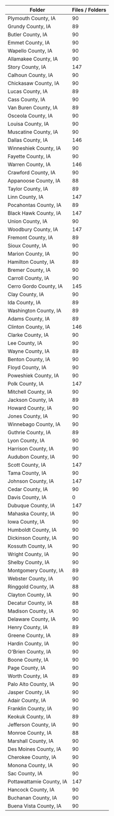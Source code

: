 | Folder                   |   Files / Folders |
|--------------------------|-------------------|
| Plymouth County, IA      |                90 |
| Grundy County, IA        |                89 |
| Butler County, IA        |                90 |
| Emmet County, IA         |                90 |
| Wapello County, IA       |                90 |
| Allamakee County, IA     |                90 |
| Story County, IA         |               147 |
| Calhoun County, IA       |                90 |
| Chickasaw County, IA     |                90 |
| Lucas County, IA         |                89 |
| Cass County, IA          |                90 |
| Van Buren County, IA     |                89 |
| Osceola County, IA       |                90 |
| Louisa County, IA        |                90 |
| Muscatine County, IA     |                90 |
| Dallas County, IA        |               146 |
| Winneshiek County, IA    |                90 |
| Fayette County, IA       |                90 |
| Warren County, IA        |               146 |
| Crawford County, IA      |                90 |
| Appanoose County, IA     |                88 |
| Taylor County, IA        |                89 |
| Linn County, IA          |               147 |
| Pocahontas County, IA    |                89 |
| Black Hawk County, IA    |               147 |
| Union County, IA         |                90 |
| Woodbury County, IA      |               147 |
| Fremont County, IA       |                89 |
| Sioux County, IA         |                90 |
| Marion County, IA        |                90 |
| Hamilton County, IA      |                89 |
| Bremer County, IA        |                90 |
| Carroll County, IA       |                90 |
| Cerro Gordo County, IA   |               145 |
| Clay County, IA          |                90 |
| Ida County, IA           |                89 |
| Washington County, IA    |                89 |
| Adams County, IA         |                89 |
| Clinton County, IA       |               146 |
| Clarke County, IA        |                90 |
| Lee County, IA           |                90 |
| Wayne County, IA         |                89 |
| Benton County, IA        |                90 |
| Floyd County, IA         |                90 |
| Poweshiek County, IA     |                90 |
| Polk County, IA          |               147 |
| Mitchell County, IA      |                90 |
| Jackson County, IA       |                89 |
| Howard County, IA        |                90 |
| Jones County, IA         |                90 |
| Winnebago County, IA     |                90 |
| Guthrie County, IA       |                89 |
| Lyon County, IA          |                90 |
| Harrison County, IA      |                90 |
| Audubon County, IA       |                90 |
| Scott County, IA         |               147 |
| Tama County, IA          |                90 |
| Johnson County, IA       |               147 |
| Cedar County, IA         |                90 |
| Davis County, IA         |                 0 |
| Dubuque County, IA       |               147 |
| Mahaska County, IA       |                90 |
| Iowa County, IA          |                90 |
| Humboldt County, IA      |                90 |
| Dickinson County, IA     |                90 |
| Kossuth County, IA       |                90 |
| Wright County, IA        |                90 |
| Shelby County, IA        |                90 |
| Montgomery County, IA    |                89 |
| Webster County, IA       |                90 |
| Ringgold County, IA      |                88 |
| Clayton County, IA       |                90 |
| Decatur County, IA       |                88 |
| Madison County, IA       |                90 |
| Delaware County, IA      |                90 |
| Henry County, IA         |                89 |
| Greene County, IA        |                89 |
| Hardin County, IA        |                90 |
| O'Brien County, IA       |                90 |
| Boone County, IA         |                90 |
| Page County, IA          |                90 |
| Worth County, IA         |                89 |
| Palo Alto County, IA     |                90 |
| Jasper County, IA        |                90 |
| Adair County, IA         |                90 |
| Franklin County, IA      |                90 |
| Keokuk County, IA        |                89 |
| Jefferson County, IA     |                90 |
| Monroe County, IA        |                88 |
| Marshall County, IA      |                90 |
| Des Moines County, IA    |                90 |
| Cherokee County, IA      |                90 |
| Monona County, IA        |                90 |
| Sac County, IA           |                90 |
| Pottawattamie County, IA |               147 |
| Hancock County, IA       |                90 |
| Buchanan County, IA      |                90 |
| Buena Vista County, IA   |                90 |